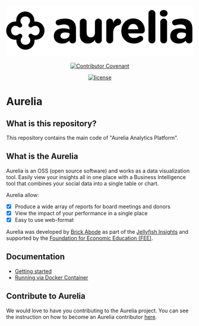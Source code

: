 <div align="center">

![Aurelia Logo](./assets/aurelia_logo.png)

[![Contributor Covenant](https://img.shields.io/badge/Contributor%20Covenant-v2.0%20adopted-ff69b4.svg)](./docs/code_of_conduct.md)

[![license](https://img.shields.io/badge/license-Apache%202-blue)](License.txt)

</div>

# Aurelia

## What is this repository?

This repository contains the main code of "Aurelia Analytics Platform".

## What is the Aurelia

Aurelia is an OSS (open source software) and works as a data visualization tool. Easily view your insights all in one place with a Business Intelligence tool that combines your social data into a single table or chart.

Aurelia allow:

* [X] Produce a wide array of reports for board meetings and donors
* [X] View the impact of your performance in a single place
* [X] Easy to use web-format

Aurelia was developed by [Brick Abode](https://www.brickabode.com/) as part of the [Jellyfish Insights](http://jellyfishinsights.com/) and supported by the [Foundation for Economic Education (FEE)](https://fee.org).

## Documentation
* [Getting started](./docs/running_manually.md)
* [Running via Docker Container](./docs/run_on_docker.md)

## Contribute to Aurelia

We would love to have you contributing to the Aurelia project. You can see the instruction on how to become an Aurelia contributor [here](./docs/how_to_contribute.md).